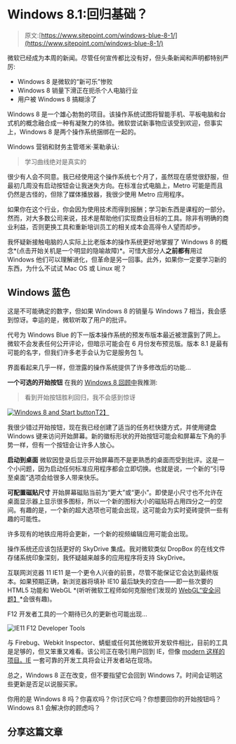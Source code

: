 # Windows 8.1:回归基础？

> 原文:[https://www.sitepoint.com/windows-blue-8-1/](https://www.sitepoint.com/windows-blue-8-1/)

微软已经成为本周的新闻。尽管任何宣传都比没有好，但头条新闻和声明都特别严厉:

*   Windows 8 是微软的“新可乐”惨败
*   Windows 8 销量下滑正在扼杀个人电脑行业
*   用户被 Windows 8 搞糊涂了

Windows 8 是一个雄心勃勃的项目。该操作系统试图将智能手机、平板电脑和台式机的概念融合成一种有凝聚力的体验。微软尝试新事物应该受到欢迎，但事实上，Windows 8 是两个操作系统捆绑在一起的。

Windows 营销和财务主管塔米·莱勒承认:

> 学习曲线绝对是真实的

很少有人会不同意。我已经使用这个操作系统七个月了，虽然现在感觉很舒服，但最初几周没有启动按钮会让我迷失方向。在标准台式电脑上，Metro 可能是而且仍然是古怪的，但除了媒体播放器，我很少使用 Metro 应用程序。

如果你在这个行业，你会因为使用技术而得到报酬；学习新东西是课程的一部分。然而，对大多数公司来说，技术是帮助他们实现商业目标的工具。除非有明确的商业利益，否则更换工具和重新培训员工的相关成本会高得令人望而却步。

我怀疑新接触电脑的人实际上比老版本的操作系统更好地掌握了 Windows 8 的概念*(点击开始关机是一个明显的隐喻故障)*。可惜大部分人**之前都有**用过 Windows 他们可以理解进化，但革命是另一回事。此外，如果你一定要学习新的东西，为什么不试试 Mac OS 或 Linux 呢？

## Windows 蓝色

这是不可能确定的数字，但如果 Windows 8 的销量与 Windows 7 相当，我会感到惊讶。幸运的是，微软听取了用户的批评。

代号为 Windows Blue 的下一版本操作系统的预发布版本最近被泄露到了网上。微软不会发表任何公开评论，但暗示可能会在 6 月份发布预览版。版本 8.1 是最有可能的名字，但我们许多老手会认为它是服务包 1。

界面看起来几乎一样，但泄露的操作系统提供了许多修改后的功能…

**一个可选的开始按钮**
在我的 [Windows 8 回顾中](/windows-8-review-3/)我推测:

> 看到开始按钮胜利回归，我不会感到惊讶

[![Windows 8 and Start button](../Images/67e11b4dc829f80313489a66257b3209.png)T2】](https://blogs.sitepointstatic.com/images/tech/825-windows-blue-screen.png)

我很少错过开始按钮，现在我已经创建了适当的任务栏快捷方式，并使用键盘 Windows 键来访问开始屏幕。新的徽标形状的开始按钮可能会和屏幕左下角的手势一样，但有一个按钮会让许多人放心。

**启动到桌面**
微软因登录后显示开始屏幕而不是更熟悉的桌面而受到批评。这是一个小问题，因为启动任何标准应用程序都会立即切换。也就是说，一个新的“引导至桌面”选项会给很多人带来快乐。

**可配置磁贴尺寸**
开始屏幕磁贴当前为“更大”或“更小”。即使是小尺寸也不允许在桌面显示器上显示很多图标，所以一个新的图标大小的磁贴将占用四分之一的空间。有趣的是，一个新的超大选项也可能会出现，这可能会为实时瓷砖提供一些有趣的可能性。

许多现有的地铁应用将会更新，一个新的视频编辑应用可能会出现。

操作系统还应该包括更好的 SkyDrive 集成。我对微软类似 DropBox 的在线文件存储系统印象深刻，我怀疑越来越多的应用程序将支持 SkyDrive。

互联网浏览器 11
IE11 是一个更令人兴奋的前景，尽管不能保证它会达到最终版本。如果预期正确，新浏览器将填补 IE10 最后缺失的空白——即一些次要的 HTML5 功能和 WebGL *(听听微软工程师如何克服他们发现的 [WebGL“安全问题】](https://www.sitepoint.com/internet-explorer-10-review-ie10/)*会很有趣)。

F12 开发者工具的一个期待已久的更新也可能出现…

![IE11 F12 Developer Tools](../Images/f7b9f63fa6dad2b697d24911032b385f.png)

与 Firebug、Webkit Inspector、蜻蜓或任何其他微软开发软件相比，目前的工具是足够的，但又笨重又难看。该公司正在吸引用户回到 IE，但像 [modern 这样的项目。IE](http://modern.ie/) 一套可靠的开发工具将会让开发者站在现场。

总之，Windows 8 正在改变，但不要指望它会回到 Windows 7。时间会证明这些更新是否足以说服买家。

你用的是 Windows 8 吗？你喜欢吗？你讨厌它吗？你想要回你的开始按钮吗？Windows 8.1 会解决你的顾虑吗？

## 分享这篇文章